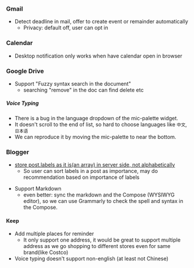 
### Gmail
<!-- - Easier to create calendar event -->
- Detect deadline in mail, offer to create event or remainder automatically
  - Privacy: default off, user can opt in

### Calendar
- Desktop notification only works when have calendar open in browser

### Google Drive
- Support "Fuzzy syntax search in the document"
  - searching "remove" in the doc can find delete etc

##### Voice Typing
- There is a bug in the language dropdown of the mic-palette widget.
- It doesn't scroll to the end of list, so hard to choose languages like `中文`, `日本语`
- We can reproduce it by moving the mic-palette to near the bottom.

<!-- ### Express
- Make sure one account per user
- 5% Credit card instead of coupon -->

### Blogger
- [store post.labels as it is(an array) in server side, not alphabetically](https://support.google.com/blogger/thread/6693810?hl=en)
  - So user can sort labels in a post as importance, may do recommendation based on importance of labels
<!-- - Support "search" in "All Labels" -->
  <!-- - button, divblog/ -->
- Support Markdown
  - even better: sync the markdown and the Compose (WYSIWYG editor), so we can use Grammarly to check the spell and syntax in the Compose.

#### Keep
- Add multiple places for reminder
  - It only support one address, it would be great to support multiple address as we go shopping to different stores even for same brand(like Costco)
- Voice typing doesn't support non-english (at least not Chinese)

